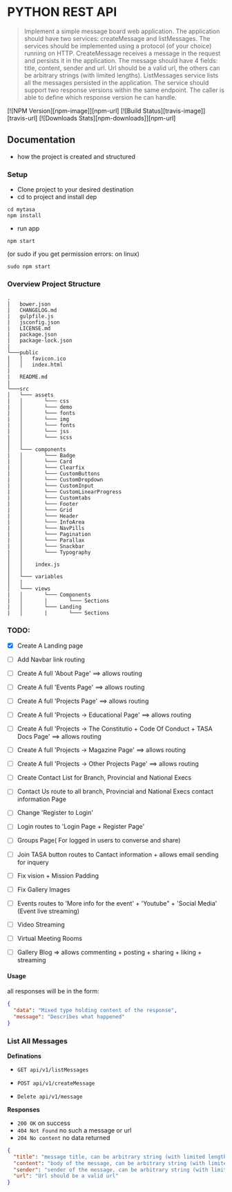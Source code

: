 # PYTHON REST API
> Implement a simple message board web application. The application should have two services: createMessage
and listMessages. The services should be implemented using a protocol (of your choice) running on HTTP.
CreateMessage receives a message in the request and persists it in the application. The message should have 4
fields: title, content, sender and url. Url should be a valid url, the others can be arbitrary strings (with limited
lengths).
ListMessages service lists all the messages persisted in the application.
The service should support two response versions within the same endpoint. The caller is able to define which
response version he can handle.

[![NPM Version][npm-image]][npm-url]
[![Build Status][travis-image]][travis-url]
[![Downloads Stats][npm-downloads]][npm-url]


## Documentation 
- how the project is created and structured

### Setup
- Clone project to your desired destination 
- cd to project and install dep
```
cd mytasa
npm install
```
- run app
```
npm start
```
(or sudo if you get permission errors: on linux)
```
sudo npm start
```
### Overview Project Structure
```
.
│   bower.json
|   CHANGELOG.md
|   gulpfile.js
|   jsconfig.json
|   LICENSE.md
|   package.json
|   package-lock.json
|
└───public
│   │   favicon.ico
│   │   index.html
|
|   README.md
|
└───src
│   └─── assets
|   │       └─── css
|   │       └─── demo
|   │       └─── fonts
|   │       └─── img
|   │       └─── fonts
|   │       └─── jss
|   │       └─── scss
│   │
│   └─── components
|   │       └─── Badge
|   │       └─── Card
|   │       └─── Clearfix
|   │       └─── CustomButtons
|   │       └─── CustomDropdown
|   │       └─── CustomInput
|   │       └─── CustomLinearProgress
|   │       └─── Customtabs
|   │       └─── Footer
|   │       └─── Grid
|   │       └─── Header
|   │       └─── InfoArea
|   │       └─── NavPills
|   │       └─── Pagination
|   │       └─── Parallax
|   │       └─── Snackbar
|   │       └─── Typography
│   │       
│   │    index.js
│   │       
│   └─── variables
│   │
│   └─── views
|   │       └─── Components
|   │       |       └─── Sections
|   │       └─── Landing
|   │       |       └─── Sections
```
### TODO:

- [x] Create A Landing page
- [ ] Add Navbar link routing
- [ ] Create A full 'About Page' ==> allows routing
- [ ] Create A full 'Events Page' ==> allows routing
- [ ] Create A full 'Projects Page' ==> allows routing
- [ ] Create A full 'Projects ->  Educational Page' ==> allows routing
- [ ] Create A full 'Projects ->  The Constitutio + Code Of Conduct + TASA Docs Page' ==> allows routing
- [ ] Create A full 'Projects ->  Magazine Page' ==> allows routing
- [ ] Create A full 'Projects ->  Other Projects Page' ==> allows routing
- [ ] Create Contact List for Branch, Provincial and National Execs
- [ ] Contact Us route to all branch, Provincial and National Execs contact information Page
- [ ] Change 'Register to Login'
- [ ] Login routes to 'Login Page + Register Page'
- [ ] Groups Page( For logged in users to converse and share)
- [ ] Join TASA button routes to Cantact information + allows email sending for inquery
- [ ] Fix vision + Mission Padding
- [ ] Fix Gallery Images
- [ ] Events routes to 'More info for the event' + 'Youtube" + 'Social Media' (Event live streaming)
- [ ] Video Streaming
- [ ] Virtual Meeting Rooms
- [ ] Gallery Blog => allows commenting + posting + sharing + liking + streaming


#### Usage

all responses will be in the form:

```json
{
  "data": "Mixed type holding content of the response",
  "message": "Describes what happened"
}
```
### List All Messages
**Definations**

- `GET api/v1/listMessages`

- `POST api/v1/createMessage`

- `Delete api/v1/message`

**Responses**
 - `200 OK` on success
 - `404 Not Found` no such a message or url
 - `204 No content` no data returned

```json
{
  "title": "message title, can be arbitrary string (with limited lengths)",
  "content": "body of the message, can be arbitrary string (with limited lengths)",
  "sender": "sender of the message, can be arbitrary string (with limited lengths)",
  "url": "Url should be a valid url"
}
```
